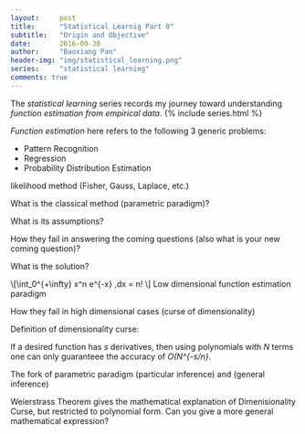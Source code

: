 ```yaml
---
layout:     post
title:      "Statistical Learnig Part 0"
subtitle:   "Origin and Objective"
date:       2016-09-30
author:     "Baoxiang Pan"
header-img: "img/statistical_learning.png"
series:     "statistical learning"
comments: true
---
```


The _statistical learning_ series records my journey toward understanding _function estimation from empirical data_.
{% include series.html %}

_Function estimation_ here refers to the following 3 generic problems:

* Pattern Recognition
* Regression
* Probability Distribution Estimation




likelihood method (Fisher, Gauss, Laplace, etc.)

What is the classical method (parametric paradigm)?

What is its assumptions?

How they fail in answering the coming questions (also what is your new coming question)?

What is the solution?

\\[\int_0^{+\infty} x^n e^{-x} \,dx = n! \\] 
Low dimensional function estimation paradigm

How they fail in high dimensional cases (curse of dimensionality)

Definition of dimensionality curse:

If a desired function has _s_ derivatives, then using polynomials with _N_ terms one can only guaranteee the accuracy of _O(N^{-s/n}_. 


The fork of parametric paradigm (particular inference) 
and  (general inference)

Weierstrass Theorem gives the mathematical explanation of Dimenisionality Curse, but restricted to polynomial form. Can you give a more general mathematical expression?







